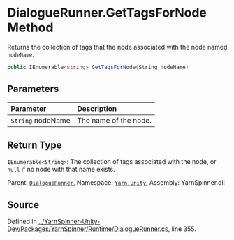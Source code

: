 # DialogueRunner.GetTagsForNode Method

Returns the collection of tags that the node associated with
the node named `nodeName`.


```csharp
public IEnumerable<string> GetTagsForNode(String nodeName)
```

## Parameters
|Parameter|Description|
|:---|:---|
|`String` nodeName|The name of the node.|
## Return Type
`IEnumerable<String>`: The collection of tags associated with the node, or
`null` if no node with that name exists.



<div class="class-metadata">

Parent: [`DialogueRunner`](/api/csharp/yarn.unity/dialoguerunner.md), Namespace: [`Yarn.Unity`](/api/csharp/yarn.unity/README.md), Assembly: YarnSpinner.dll
</div>

## Source
Defined in [../YarnSpinner-Unity-Dev/Packages/YarnSpinner/Runtime/DialogueRunner.cs](https://github.com/YarnSpinnerTool/YarnSpinner-Unity//blob/develop/Runtime/DialogueRunner.cs#L355), line 355.
